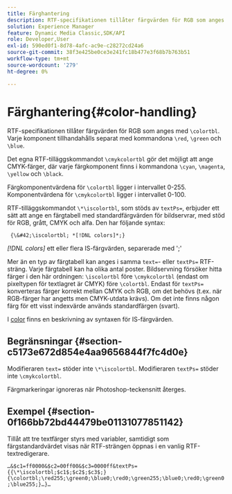 ```yaml
---
title: Färghantering
description: RTF-specifikationen tillåter färgvärden för RGB som anges med &bsol;colortbl. Varje komponent levereras separat med kommandona &bsol;red, &bsol;green och &bsol;blue.
solution: Experience Manager
feature: Dynamic Media Classic,SDK/API
role: Developer,User
exl-id: 590ed0f1-8d78-4afc-ac9e-c28272cd24a6
source-git-commit: 38f3e425be0ce3e241fc18b477e3f68b7b763b51
workflow-type: tm+mt
source-wordcount: '279'
ht-degree: 0%

---
```


# Färghantering{#color-handling}

RTF-specifikationen tillåter färgvärden för RGB som anges med `\colortbl`. Varje komponent tillhandahålls separat med kommandona `\red`, `\green` och `\blue`.

Det egna RTF-tilläggskommandot `\cmykcolortbl` gör det möjligt att ange CMYK-färger, där varje färgkomponent finns i kommandona `\cyan`, `\magenta`, `\yellow` och `\black`.

Färgkomponentvärdena för `\colortbl` ligger i intervallet 0-255. Komponentvärdena för `\cmykcolortbl` ligger i intervallet 0-100.

RTF-tilläggskommandot `\*\iscolortbl`, som stöds av `textPs=`, erbjuder ett sätt att ange en färgtabell med standardfärgvärden för bildservrar, med stöd för RGB, grått, CMYK och alfa. Den har följande syntax:

` {\&#42;\iscolortbl; *[!DNL colors]*;}`

*[!DNL colors]* ett eller flera IS-färgvärden, separerade med &#39;;&#39;

Mer än en typ av färgtabell kan anges i samma `text=`- eller `textPs=` RTF-sträng. Varje färgtabell kan ha olika antal poster. Bildservning försöker hitta färger i den här ordningen: `\iscolortbl` före `\cmykcolortbl` (endast om pixeltypen för textlagret är CMYK) före `\colortbl`. Endast för `textPs=` konverteras färger korrekt mellan CMYK och RGB, om det behövs (t.ex. när RGB-färger har angetts men CMYK-utdata krävs). Om det inte finns någon färg för ett visst indexvärde används standardfärgen (svart).

I [color](/help/aem-is-ir-api/is-api/http-ref/image-serving-api-ref/c-http-protocol-reference/c-data-types/r-is-http-color.md) finns en beskrivning av syntaxen för IS-färgvärden.

## Begränsningar {#section-c5173e672d854e4aa9656844f7fc4d0e}

Modifieraren `text=` stöder inte `\*\iscolortbl`. Modifieraren `textPs=` stöder inte `\cmykcolortbl`.

Färgmarkeringar ignoreras när Photoshop-teckensnitt återges.

## Exempel {#section-0f166bb72bd44479be01131077851142}

Tillåt att tre textfärger styrs med variabler, samtidigt som färgstandardvärdet visas när RTF-strängen öppnas i en vanlig RTF-textredigerare.

`…&$c1=ff0000&$c2=00ff00&$c3=0000ff&textPs={{\*\iscolortbl;$c1$;$c2$;$c3$;}{\colortbl;\red255;\green0;\blue0;\red0;\green255;\blue0;\red0;\green0;\blue255;}…}…`
